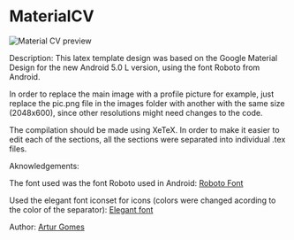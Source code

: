 # MaterialCV

![Material CV preview](https://raw.githubusercontent.com/amng/MaterialCv/master/images/preview.PNG)

Description: This latex template design was based on the Google Material Design for the new Android 5.0 L version, using the font Roboto from Android.

In order to replace the main image with a profile picture for example, just replace the pic.png file in the images folder with another with the same size (2048x600), since other resolutions might need changes to the code.

The compilation should be made using XeTeX.
In order to make it easier to edit each of the sections, all the sections were separated into individual .tex files.

Aknowledgements:

The font used was the font Roboto used in Android: [Roboto Font](http://developer.android.com/design/style/typography.html)

Used the elegant font iconset for icons (colors were changed acording to the color of the separator): [Elegant font](http://www.flaticon.com/packs/elegant-font)


Author: [Artur Gomes](http://paginas.fe.up.pt/~ei09102/)

